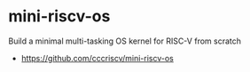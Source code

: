 # mini-riscv-os

Build a minimal multi-tasking OS kernel for RISC-V from scratch

* https://github.com/cccriscv/mini-riscv-os